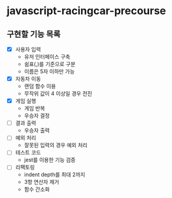 # javascript-racingcar-precourse

## 구현할 기능 목록

- [x] 사용자 입력
  - 유저 인터페이스 구축
  - 쉼표(,)를 기준으로 구분
  - 이름은 5자 이하만 가능
- [x] 자동차 이동
  - 랜덤 함수 이용
  - 무작위 값이 4 이상일 경우 전진
- [x] 게임 실행
  - 게임 반복
  - 우승자 결정
- [ ] 결과 출력
  - 우승자 출력
- [ ] 예외 처리
  - 잘못된 입력의 경우 예외 처리
- [ ] 테스트 코드
  - jest를 이용한 기능 검증
- [ ] 리팩토링
  - indent depth를 최대 2까지
  - 3항 연산자 제거
  - 함수 간소화
